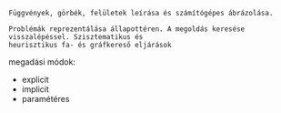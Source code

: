```
Függvények, görbék, felületek leírása és számítógépes ábrázolása.

Problémák reprezentálása állapottéren. A megoldás keresése visszalépéssel. Szisztematikus és
heurisztikus fa- és gráfkereső eljárások
```

megadási módok:
- explicit
- implicit
- paramétéres